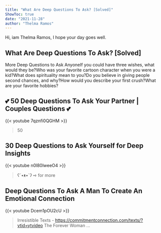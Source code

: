 ```yaml
---
title: "What Are Deep Questions To Ask? [Solved]"
ShowToc: true 
date: "2021-11-28"
author: "Thelma Ramos" 
---
```


Hi, iam Thelma Ramos, I hope your day goes well.
## What Are Deep Questions To Ask? [Solved]
 More Deep Questions to Ask AnyoneIf you could have three wishes, what would they be?Who was your favorite cartoon character when you were a kid?What does spirituality mean to you?Do you believe in giving people second chances, and why?How would you describe your first crush?What are your favorite hobbies?

## 💕 50 Deep Questions To Ask Your Partner | Couples Questions 💕
{{< youtube 7qznfi0QGHM >}}
>50 

## 30 Deep Questions to Ask Yourself for Deep Insights
{{< youtube n0l80lweeO4 >}}
>ʕ´•ᴥ•`ʔ ➺ for more 

## Deep Questions To Ask A Man To Create An Emotional Connection
{{< youtube Dcem1pOU2cU >}}
>Irresistible Texts - https://commitmentconnection.com/texts/?vtid=ytvideo The Forever Woman ...

